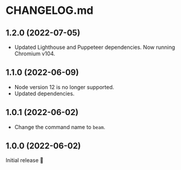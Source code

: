 # CHANGELOG.md

<!-- example:
    - Short description -> ([#1](https://github.com/SlicedSilver/beam/issues/1)) ([abc123](https://github.com/SlicedSilver/beam/commit/abcdef1234))
 -->

 <!-- Headers
    Security:
    Features:
    Improvements:
    Bugfixes:
 -->

<!-- ## (unreleased) -->

## 1.2.0 (2022-07-05)
- Updated Lighthouse and Puppeteer dependencies. Now running Chromium v104.

## 1.1.0 (2022-06-09)

- Node version 12 is no longer supported.
- Updated dependencies.

## 1.0.1 (2022-06-02)

- Change the command name to `beam`.

## 1.0.0 (2022-06-02)

Initial release 🎉

